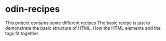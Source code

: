 # odin-recipes
This project contains some different recipes
The basic recipe is just to demonstrate the basic structure of HTML. How the HTML elements and the tags fit together
